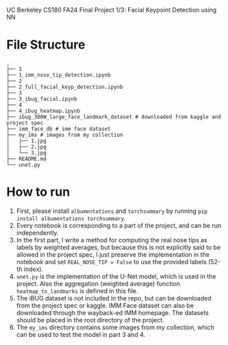 UC Berkeley CS180 FA24 Final Project 1/3: Facial Keypoint Detection using NN

# File Structure
```
.
├── 1
├── 1_imm_nose_tip_detection.ipynb
├── 2
├── 2_full_facial_keyp_detection.ipynb
├── 3
├── 3_ibug_facial.ipynb
├── 4
├── 4_ibug_heatmap.ipynb
├── ibug_300W_large_face_landmark_dataset # downloaded from kaggle and project spec
├── imm_face_db # imm face dataset
├── my_ims # images from my collection
│   ├── 1.jpg
│   ├── 2.jpg
│   └── 3.jpg
├── README.md
└── unet.py
```
# How to run
1. First, please install `albumentations` and `torchsummary` by running `pip install albumentations torchsummary`.
2. Every notebook is corresponding to a part of the project, and can be run independently.
3. In the first part, I write a method for computing the real nose tips as labels by weighted averages, but because this is not explicitly said to be allowed in the project spec, I just preserve the implementation in the notebook and set `REAL_NOSE_TIP = False` to use the provided labels (52-th index).
4. `unet.py` is the implementation of the U-Net model, which is used in the project. Also the aggregation (weighted average) function `heatmap_to_landmarks` is defined in this file.
5. The iBUG dataset is not included in the repo, but can be downloaded from the project spec or kaggle. IMM Face dataset can also be downloaded through the wayback-ed IMM homepage. The datasets should be placed in the root directory of the project.
6. The `my_ims` directory contains some images from my collection, which can be used to test the model in part 3 and 4.
